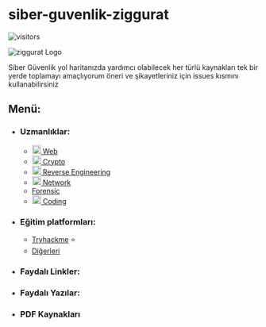 # siber-guvenlik-ziggurat
 ![visitors](https://visitor-badge.laobi.icu/badge?page_id=mel4mi.siber-guvenlik-ziggurat)
 <p></p>
<img alt="ziggurat Logo" src="https://github.com/mel4mi/siber-guvenlik-ziggurat/blob/main/Depo/resimler/ziggurat-preview.png" />

Siber Güvenlik yol haritanızda yardımcı olabilecek her türlü kaynakları tek bir yerde toplamayı amaçlıyorum öneri ve şikayetleriniz için issues kısmını kullanabilirsiniz

<!-- ## Uzmanlıkar:
* [<img width="18" src="https://static-00.iconduck.com/assets.00/link-chain-icon-256x256-t8asdmp4.png" alt="link" border="0"> Web](/faydalı-linkler)
* [<img width="18" src="https://static-00.iconduck.com/assets.00/link-chain-icon-256x256-t8asdmp4.png" alt="link" border="0"> Crypto](/faydalı-linkler)
* [<img width="18" src="https://static-00.iconduck.com/assets.00/link-chain-icon-256x256-t8asdmp4.png" alt="link" border="0"> Reverse Engineering](/faydalı-linkler)
* [<img width="18" src="https://static-00.iconduck.com/assets.00/link-chain-icon-256x256-t8asdmp4.png" alt="link" border="0"> Network](/faydalı-linkler)
* [<img width="18" src="https://static-00.iconduck.com/assets.00/link-chain-icon-256x256-t8asdmp4.png" alt="link" border="0"> Forensic](/faydalı-linkler)
* [<img width="18" src="https://static-00.iconduck.com/assets.00/link-chain-icon-256x256-t8asdmp4.png" alt="link" border="0"> Coding](/faydalı-linkler)
-->


## Menü:
  * ### Uzmanlıklar:
     * [<img width="18" src="https://static-00.iconduck.com/assets.00/link-chain-icon-256x256-t8asdmp4.png" alt="link" border="0"> Web](/faydalı-linkler)
     * [<img width="18" src="https://static-00.iconduck.com/assets.00/link-chain-icon-256x256-t8asdmp4.png" alt="link" border="0"> Crypto](/faydalı-linkler)
     * [<img width="18" src="https://static-00.iconduck.com/assets.00/link-chain-icon-256x256-t8asdmp4.png" alt="link" border="0"> Reverse Engineering](/faydalı-linkler)
     * [<img width="18" src="https://static-00.iconduck.com/assets.00/link-chain-icon-256x256-t8asdmp4.png" alt="link" border="0"> Network](/faydalı-linkler)
     * [ Forensic](/Depo/uzmanlıklar/Forensic)
     * [<img width="18" src="https://static-00.iconduck.com/assets.00/link-chain-icon-256x256-t8asdmp4.png" alt="link" border="0"> Coding](/faydalı-linkler)
     
  * ### Eğitim platformları:
     * [ Tryhackme](https://www.tryhackme.com) :star:
     * [ Diğerleri](/Depo/eğitim_platformları/)
     
  * ### Faydalı Linkler:
  * ###  Faydalı Yazılar:
  * ### PDF Kaynakları

<!--
## Menü:

* [<img width="18" src="https://static-00.iconduck.com/assets.00/link-chain-icon-256x256-t8asdmp4.png" alt="link" border="0"> Faydalı Linkler](/faydalı-linkler)

* [<img width="18" src="https://static-00.iconduck.com/assets.00/link-chain-icon-256x256-t8asdmp4.png" alt="link" border="0"> Eğitim platformları](/egitim_platformlari)

* [<img width="18" src="https://static-00.iconduck.com/assets.00/link-chain-icon-256x256-t8asdmp4.png" alt="link" border="0"> Faydalı Yazılar](/faydalı-linkler)

* [<img width="18" src="https://static-00.iconduck.com/assets.00/link-chain-icon-256x256-t8asdmp4.png" alt="link" border="0"> PDF Kaynaklar](/kaynaklar)
-->

